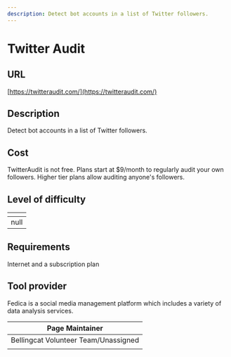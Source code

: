```yaml
---
description: Detect bot accounts in a list of Twitter followers.
---
```


# Twitter Audit

## URL

[https://twitteraudit.com/](https://twitteraudit.com/)

## Description

Detect bot accounts in a list of Twitter followers.

## Cost

TwitterAudit is not free. Plans start at $9/month to regularly audit your own followers. Higher tier plans allow auditing anyone's followers.

## Level of difficulty

<table><thead><tr><th data-type="rating" data-max="5"></th></tr></thead><tbody><tr><td>null</td></tr></tbody></table>

## Requirements

Internet and a subscription plan

## Tool provider

Fedica is a social media management platform which includes a variety of data analysis services.

| Page Maintainer                      |
| ------------------------------------ |
| Bellingcat Volunteer Team/Unassigned |
|                                      |
